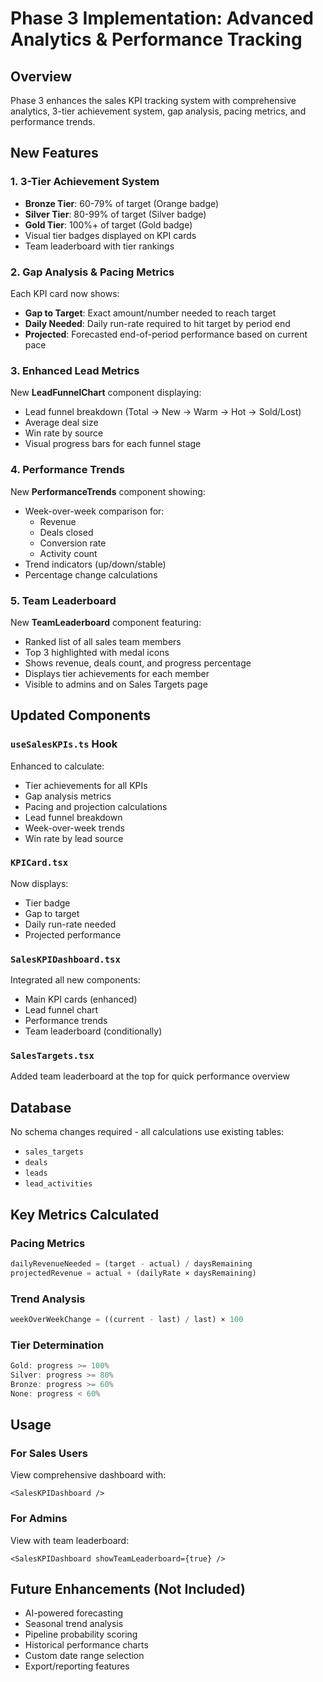 # Phase 3 Implementation: Advanced Analytics & Performance Tracking

## Overview
Phase 3 enhances the sales KPI tracking system with comprehensive analytics, 3-tier achievement system, gap analysis, pacing metrics, and performance trends.

## New Features

### 1. 3-Tier Achievement System
- **Bronze Tier**: 60-79% of target (Orange badge)
- **Silver Tier**: 80-99% of target (Silver badge)
- **Gold Tier**: 100%+ of target (Gold badge)
- Visual tier badges displayed on KPI cards
- Team leaderboard with tier rankings

### 2. Gap Analysis & Pacing Metrics
Each KPI card now shows:
- **Gap to Target**: Exact amount/number needed to reach target
- **Daily Needed**: Daily run-rate required to hit target by period end
- **Projected**: Forecasted end-of-period performance based on current pace

### 3. Enhanced Lead Metrics
New **LeadFunnelChart** component displaying:
- Lead funnel breakdown (Total → New → Warm → Hot → Sold/Lost)
- Average deal size
- Win rate by source
- Visual progress bars for each funnel stage

### 4. Performance Trends
New **PerformanceTrends** component showing:
- Week-over-week comparison for:
  - Revenue
  - Deals closed
  - Conversion rate
  - Activity count
- Trend indicators (up/down/stable)
- Percentage change calculations

### 5. Team Leaderboard
New **TeamLeaderboard** component featuring:
- Ranked list of all sales team members
- Top 3 highlighted with medal icons
- Shows revenue, deals count, and progress percentage
- Displays tier achievements for each member
- Visible to admins and on Sales Targets page

## Updated Components

### `useSalesKPIs.ts` Hook
Enhanced to calculate:
- Tier achievements for all KPIs
- Gap analysis metrics
- Pacing and projection calculations
- Lead funnel breakdown
- Week-over-week trends
- Win rate by lead source

### `KPICard.tsx`
Now displays:
- Tier badge
- Gap to target
- Daily run-rate needed
- Projected performance

### `SalesKPIDashboard.tsx`
Integrated all new components:
- Main KPI cards (enhanced)
- Lead funnel chart
- Performance trends
- Team leaderboard (conditionally)

### `SalesTargets.tsx`
Added team leaderboard at the top for quick performance overview

## Database
No schema changes required - all calculations use existing tables:
- `sales_targets`
- `deals`
- `leads`
- `lead_activities`

## Key Metrics Calculated

### Pacing Metrics
```typescript
dailyRevenueNeeded = (target - actual) / daysRemaining
projectedRevenue = actual + (dailyRate × daysRemaining)
```

### Trend Analysis
```typescript
weekOverWeekChange = ((current - last) / last) × 100
```

### Tier Determination
```typescript
Gold: progress >= 100%
Silver: progress >= 80%
Bronze: progress >= 60%
None: progress < 60%
```

## Usage

### For Sales Users
View comprehensive dashboard with:
```tsx
<SalesKPIDashboard />
```

### For Admins
View with team leaderboard:
```tsx
<SalesKPIDashboard showTeamLeaderboard={true} />
```

## Future Enhancements (Not Included)
- AI-powered forecasting
- Seasonal trend analysis
- Pipeline probability scoring
- Historical performance charts
- Custom date range selection
- Export/reporting features
